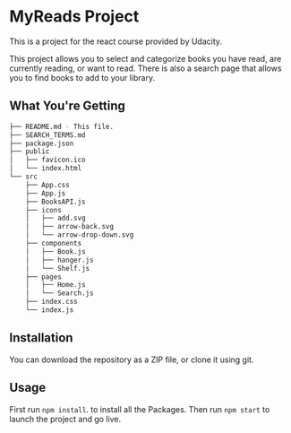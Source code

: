 # MyReads Project
This is a project for the react course provided by Udacity.

This project allows you to select and categorize books you have read, are currently reading, or want to read. 
There is also a search page that allows you to find books to add to your library. 

## What You're Getting

```bash
├── README.md - This file.
├── SEARCH_TERMS.md 
├── package.json
├── public
│   ├── favicon.ico 
│   └── index.html 
└── src
    ├── App.css 
    ├── App.js 
    ├── BooksAPI.js 
    ├── icons 
    │   ├── add.svg
    │   ├── arrow-back.svg
    │   └── arrow-drop-down.svg
    ├── components 
    │   ├── Book.js
    │   ├── hanger.js
    │   └── Shelf.js
    ├── pages 
    │   ├── Home.js
    │   └── Search.js
    ├── index.css 
    └── index.js 
```

## Installation
You can download the repository as a ZIP file, or clone it using git.

## Usage
First run `npm install`. to install all the Packages.
Then run `npm start` to launch the project and go live.
